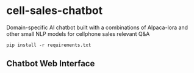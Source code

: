 # cell-sales-chatbot
Domain-specific AI chatbot built with a combinations of Alpaca-lora and other small NLP models for cellphone sales relevant Q&amp;A

```
pip install -r requirements.txt
```

## Chatbot Web Interface

